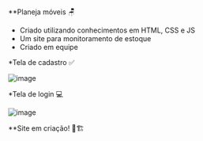 **Planeja móveis 🪑

- Criado utilizando conhecimentos em HTML, CSS e JS
- Um site para monitoramento de estoque
- Criado em equipe

*Tela de cadastro ✅

![image](https://github.com/user-attachments/assets/6325528a-6ead-47ec-829a-c88e757ac814)

*Tela de login 💻

![image](https://github.com/user-attachments/assets/ac799e84-3fa8-4a30-8006-a597b185a9dd)


**Site em criação! 🔨🏗️
